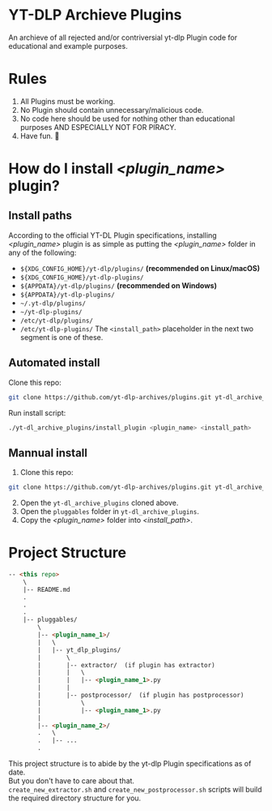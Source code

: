# YT-DLP Archieve Plugins
An archieve of all rejected and/or contriversial yt-dlp Plugin code for educational and example purposes.

# Rules
1. All Plugins must be working.
2. No Plugin should contain unnecessary/malicious code.
3. No code here should be used for nothing other than educational purposes AND ESPECIALLY NOT FOR PIRACY.
4. Have fun. 🗿

# How do I install *<plugin_name>* plugin?
## Install paths
According to the official YT-DL Plugin specifications, installing *<plugin_name>* plugin is as simple as putting the *<plugin_name>* folder in any of the following:
- `${XDG_CONFIG_HOME}/yt-dlp/plugins/` **(recommended on Linux/macOS)**
- `${XDG_CONFIG_HOME}/yt-dlp-plugins/`
- `${APPDATA}/yt-dlp/plugins/` **(recommended on Windows)**
- `${APPDATA}/yt-dlp-plugins/`
- `~/.yt-dlp/plugins/`
- `~/yt-dlp-plugins/`
- `/etc/yt-dlp/plugins/`
- `/etc/yt-dlp-plugins/`
The `<install_path>` placeholder in the next two segment is one of these.

## Automated install
Clone this repo:
```bash
git clone https://github.com/yt-dlp-archives/plugins.git yt-dl_archive_plugins
```
Run install script:
```bash
./yt-dl_archive_plugins/install_plugin <plugin_name> <install_path>
```

## Mannual install
1. Clone this repo:
```bash
git clone https://github.com/yt-dlp-archives/plugins.git yt-dl_archive_plugins
```
2. Open the `yt-dl_archive_plugins` cloned above.
3. Open the `pluggables` folder in `yt-dl_archive_plugins`.
4. Copy the *<plugin_name>* folder into *<install_path>*.

# Project Structure
```html
-- <this repo>
    \
    |-- README.md
    .
    .
    .
    |-- pluggables/
        \
        |-- <plugin_name_1>/
        |   \
        |   |-- yt_dlp_plugins/
        |       \
        |       |-- extractor/  (if plugin has extractor)
        |       |   \
        |       |   |-- <plugin_name_1>.py
        |       |
        |       |-- postprocessor/  (if plugin has postprocessor)
        |           \
        |           |-- <plugin_name_1>.py
        |
        |-- <plugin_name_2>/
        .   \
        .   |-- ...
        .
```
This project structure is to abide by the yt-dlp Plugin specifications as of date. \
But you don't have to care about that. \
`create_new_extractor.sh` and `create_new_postprocessor.sh` scripts will build the required directory structure for you.

